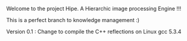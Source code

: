 Welcome to the project Hipe. A Hierarchic image processing Engine !!!

This is a perfect branch to knowledge management :)

Version 0.1 :
  Change to compile the C++ reflections on Linux gcc 5.3.4

